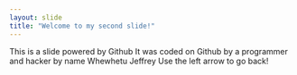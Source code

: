 ```yaml
---
layout: slide
title: "Welcome to my second slide!"
---
```

This is a slide powered by Github 
It was coded on Github by a programmer and hacker by name Whewhetu Jeffrey 
Use the left arrow to go back!
